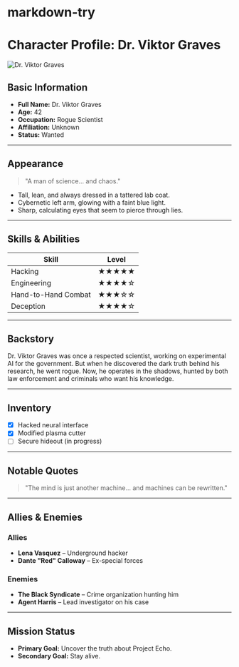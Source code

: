 # markdown-try
# **Character Profile: Dr. Viktor Graves**

![Dr. Viktor Graves](https://example.com/viktor.jpg)  

## **Basic Information**  
- **Full Name:** Dr. Viktor Graves  
- **Age:** 42  
- **Occupation:** Rogue Scientist  
- **Affiliation:** Unknown  
- **Status:** Wanted  

---

## **Appearance**  
> "A man of science... and chaos."  

- Tall, lean, and always dressed in a tattered lab coat.  
- Cybernetic left arm, glowing with a faint blue light.  
- Sharp, calculating eyes that seem to pierce through lies.  

---

## **Skills & Abilities**  
| Skill           | Level  |
|---------------|--------|
| Hacking        | ★★★★★ |
| Engineering    | ★★★★☆ |
| Hand-to-Hand Combat | ★★★☆☆ |
| Deception      | ★★★★☆ |

---

## **Backstory**  
Dr. Viktor Graves was once a respected scientist, working on experimental AI for the government. But when he discovered the dark truth behind his research, he went rogue. Now, he operates in the shadows, hunted by both law enforcement and criminals who want his knowledge.  

---

## **Inventory**  
- [x] Hacked neural interface  
- [x] Modified plasma cutter  
- [ ] Secure hideout (in progress)  

---

## **Notable Quotes**  
> "The mind is just another machine... and machines can be rewritten."  

---

## **Allies & Enemies**  
### **Allies**  
- **Lena Vasquez** – Underground hacker  
- **Dante "Red" Calloway** – Ex-special forces  

### **Enemies**  
- **The Black Syndicate** – Crime organization hunting him  
- **Agent Harris** – Lead investigator on his case  

---

## **Mission Status**  
- **Primary Goal:** Uncover the truth about Project Echo.  
- **Secondary Goal:** Stay alive.  